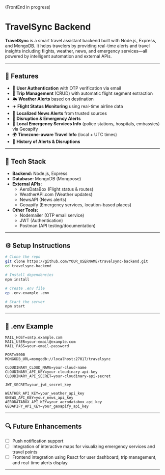 (FrontEnd in progress) 

# TravelSync Backend

**TravelSync** is a smart travel assistant backend built with Node.js, Express, and MongoDB. It helps travelers by providing real-time alerts and travel insights including flights, weather, news, and emergency services—all powered by intelligent automation and external APIs.

---

## 🚀 Features

- 🔐 **User Authentication** with OTP verification via email
- 🛫 **Trip Management** (CRUD) with automatic flight segment extraction
- 🌦️ **Weather Alerts** based on destination
- ✈️ **Flight Status Monitoring** using real-time airline data
- 📰 **Localized News Alerts** from trusted sources
- 🚨 **Disruption & Emergency Alerts**
- 🧭 **Local Emergency Services Info** (police stations, hospitals, embassies) via Geoapify
- 🌍 **Timezone-aware Travel Info** (local + UTC times)
- 📜 **History of Alerts & Disruptions**

---

## 🧱 Tech Stack

- **Backend:** Node.js, Express
- **Database:** MongoDB (Mongoose)
- **External APIs:**
  - AeroDataBox (Flight status & routes)
  - WeatherAPI.com (Weather updates)
  - NewsAPI (News alerts)
  - Geoapify (Emergency services, location-based places)
- **Other Tools:**
  - Nodemailer (OTP email service)
  - JWT (Authentication)
  - Postman (API testing/documentation)

---

## ⚙️ Setup Instructions

```bash
# Clone the repo
git clone https://github.com/YOUR_USERNAME/travelsync-backend.git
cd travelsync-backend

# Install dependencies
npm install

# Create .env file
cp .env.example .env

# Start the server
npm start
```

---

## 📄 .env Example

```env
MAIL_HOST=smtp.example.com
MAIL_USER=your-email@example.com
MAIL_PASS=your-email-password

PORT=5000
MONGODB_URL=mongodb://localhost:27017/travelsync

CLOUDINARY_CLOUD_NAME=your-cloud-name
CLOUDINARY_API_KEY=your-cloudinary-api-key
CLOUDINARY_API_SECRET=your-cloudinary-api-secret

JWT_SECRET=your_jwt_secret_key

WEATHER_API_KEY=your_weather_api_key
GNEWS_API_KEY=your_news_api_key
AERODATABOX_API_KEY=your_aerodatabox_api_key
GEOAPIFY_API_KEY=your_geoapify_api_key

```

---

## 🔍 Future Enhancements

- [ ] Push notification support
- [ ] Integration of interactive maps for visualizing emergency services and travel points
- [ ] Frontend integration using React for user dashboard, trip management, and real-time alerts display

---


